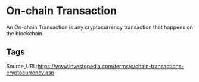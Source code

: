 # On-chain Transaction
An On-chain Transaction is any cryptocurrency transaction that happens on the blockchain.
## Tags
Source_URL:https://www.investopedia.com/terms/c/chain-transactions-cryptocurrency.asp
